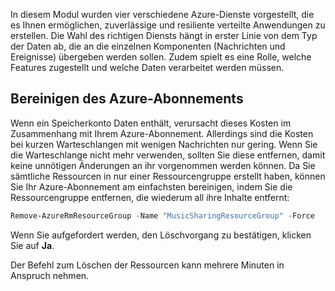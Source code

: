In diesem Modul wurden vier verschiedene Azure-Dienste vorgestellt, die es Ihnen ermöglichen, zuverlässige und resiliente verteilte Anwendungen zu erstellen. Die Wahl des richtigen Diensts hängt in erster Linie von dem Typ der Daten ab, die an die einzelnen Komponenten (Nachrichten und Ereignisse) übergeben werden sollen. Zudem spielt es eine Rolle, welche Features zugestellt und welche Daten verarbeitet werden müssen.

## <a name="clean-up-the-azure-subscription"></a>Bereinigen des Azure-Abonnements

Wenn ein Speicherkonto Daten enthält, verursacht dieses Kosten im Zusammenhang mit Ihrem Azure-Abonnement. Allerdings sind die Kosten bei kurzen Warteschlangen mit wenigen Nachrichten nur gering. Wenn Sie die Warteschlange nicht mehr verwenden, sollten Sie diese entfernen, damit keine unnötigen Änderungen an ihr vorgenommen werden können. Da Sie sämtliche Ressourcen in nur einer Ressourcengruppe erstellt haben, können Sie Ihr Azure-Abonnement am einfachsten bereinigen, indem Sie die Ressourcengruppe entfernen, die wiederum all ihre Inhalte entfernt:

```powershell
Remove-AzureRmResourceGroup -Name "MusicSharingResourceGroup" -Force
```

Wenn Sie aufgefordert werden, den Löschvorgang zu bestätigen, klicken Sie auf **Ja**.

Der Befehl zum Löschen der Ressourcen kann mehrere Minuten in Anspruch nehmen.
